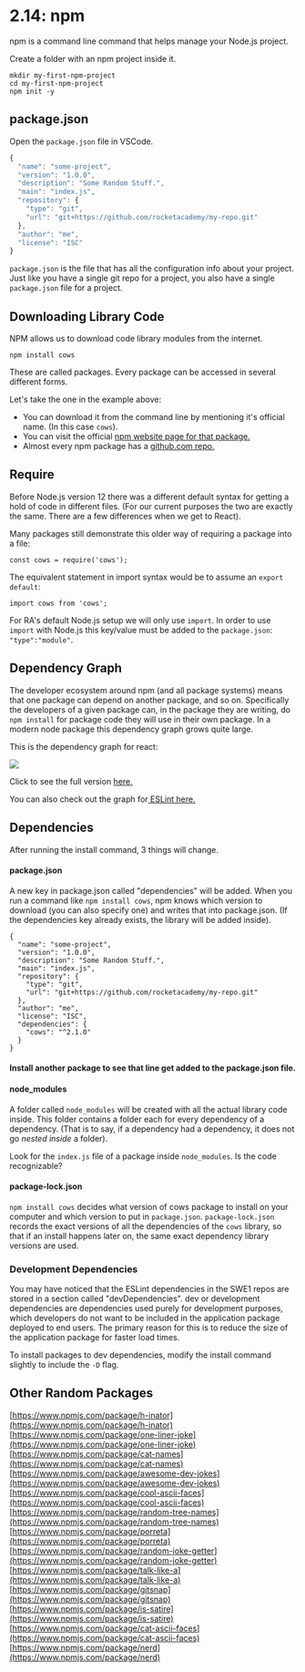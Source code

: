 # 2.14: npm

npm is a command line command that helps manage your Node.js project.

Create a folder with an npm project inside it.

```text
mkdir my-first-npm-project
cd my-first-npm-project
npm init -y
```

## package.json

Open the `package.json` file in VSCode.

```javascript
{
  "name": "some-project",
  "version": "1.0.0",
  "description": "Some Random Stuff.",
  "main": "index.js",
  "repository": {
    "type": "git",
    "url": "git+https://github.com/rocketacademy/my-repo.git"
  },
  "author": "me",
  "license": "ISC"
}
```

`package.json` is the file that has all the configuration info about your project. Just like you have a single git repo for a project, you also have a single `package.json` file for a project.

## Downloading Library Code

NPM allows us to download code library modules from the internet.

```text
npm install cows
```

These are called packages. Every package can be accessed in several different forms.

Let's take the one in the example above:

* You can download it from the command line by mentioning it's official name. \(In this case `cows`\).
* You can visit the official [npm website page for that package.](https://www.npmjs.com/package/cows)
* Almost every npm package has a [github.com repo.](https://github.com/sindresorhus/cows)

## Require

Before Node.js version 12 there was a different default syntax for getting a hold of code in different files. \(For our current purposes the two are exactly the same. There are a few differences when we get to React\).

Many packages still demonstrate this older way of requiring a package into a file:

```text
const cows = require('cows');
```

The equivalent statement in import syntax would be to assume an `export default`:

```text
import cows from 'cows';
```

For RA's default Node.js setup we will only use `import`. In order to use `import` with Node.js this key/value must be added to the `package.json`: `"type":"module"`.

## Dependency Graph

The developer ecosystem around npm \(and all package systems\) means that one package can depend on another package, and so on. Specifically the developers of a given package can, in the package they are writing, do `npm install` for package code they will use in their own package. In a modern node package this dependency graph grows quite large.

This is the dependency graph for react:

![](https://github.com/rocketacademy/swe1-docs/raw/master/images/_dependencies-bgu.png)

Click to see the full version [here.](https://github.com/rocketacademy/swe1-docs/raw/master/images/_dependencies-bgu.png)

You can also check out the graph for[ ESLint here. ](http://npm.broofa.com/?q=eslint)

## Dependencies

After running the install command, 3 things will change.

#### package.json

A new key in package.json called "dependencies" will be added. When you run a command like `npm install cows`, npm knows which version to download \(you can also specify one\) and writes that into package.json. \(If the dependencies key already exists, the library will be added inside\).

```text
{
  "name": "some-project",
  "version": "1.0.0",
  "description": "Some Random Stuff.",
  "main": "index.js",
  "repository": {
    "type": "git",
    "url": "git+https://github.com/rocketacademy/my-repo.git"
  },
  "author": "me",
  "license": "ISC",
  "dependencies": {
    "cows": "^2.1.0"
  }
}
```

#### Install another package to see that line get added to the package.json file. 

#### node\_modules

A folder called `node_modules` will be created with all the actual library code inside. This folder contains a folder each for every dependency of a dependency. \(That is to say, if a dependency had a dependency, it does not go _nested inside_ a folder\).

Look for the `index.js` file of a package inside `node_modules`. Is the code recognizable?

#### package-lock.json

`npm install cows` decides what version of cows package to install on your computer and which version to put in `package.json`. `package-lock.json` records the exact versions of all the dependencies of the `cows` library, so that if an install happens later on, the same exact dependency library versions are used.

### Development Dependencies

You may have noticed that the ESLint dependencies in the SWE1 repos are stored in a section called "devDependencies". dev or development dependencies are dependencies used purely for development purposes, which developers do not want to be included in the application package deployed to end users. The primary reason for this is to reduce the size of the application package for faster load times.

To install packages to dev dependencies, modify the install command slightly to include the `-D` flag.

## Other Random Packages

[https://www.npmjs.com/package/h-inator](https://www.npmjs.com/package/h-inator)  
[https://www.npmjs.com/package/one-liner-joke](https://www.npmjs.com/package/one-liner-joke)  
[https://www.npmjs.com/package/cat-names](https://www.npmjs.com/package/cat-names)  
[https://www.npmjs.com/package/awesome-dev-jokes](https://www.npmjs.com/package/awesome-dev-jokes)  
[https://www.npmjs.com/package/cool-ascii-faces](https://www.npmjs.com/package/cool-ascii-faces)  
[https://www.npmjs.com/package/random-tree-names](https://www.npmjs.com/package/random-tree-names)  
[https://www.npmjs.com/package/porreta](https://www.npmjs.com/package/porreta)  
[https://www.npmjs.com/package/random-joke-getter](https://www.npmjs.com/package/random-joke-getter)   
[https://www.npmjs.com/package/talk-like-a](https://www.npmjs.com/package/talk-like-a)  
[https://www.npmjs.com/package/gitsnap](https://www.npmjs.com/package/gitsnap)  
[https://www.npmjs.com/package/is-satire](https://www.npmjs.com/package/is-satire)  
[https://www.npmjs.com/package/cat-ascii-faces](https://www.npmjs.com/package/cat-ascii-faces)  
[https://www.npmjs.com/package/nerd](https://www.npmjs.com/package/nerd)

